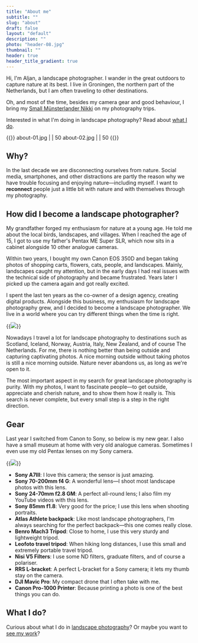 ```yaml
---
title: "About me"
subtitle: ""
slug: "about"
draft: false
layout: "default"
description: ""
photo: "header-08.jpg"
thumbnail: ""
header: true
header_title_gradient: true
---
```


Hi, I'm Aljan, a landscape photographer. I wander in the great outdoors to capture nature at its best. I live in Groningen, the northern part of the Netherlands, but I am often traveling to other destinations.

Oh, and most of the time, besides my camera gear and good behaviour, I bring my [Small Münsterlander Nikki](https://www.instagram.com/munsterlandernikki/) on my photography trips.

Interested in what I'm doing in landscape photography? Read about [what I do](/landscape-photography).

{{<photos>}}
about-01.jpg | | 50
about-02.jpg | | 50
{{</photos>}}

## Why?

In the last decade we are disconnecting ourselves from nature. Social media, smartphones, and other distractions are partly the reason why we have trouble focusing and enjoying nature—including myself. I want to **reconnect** people just a little bit with nature and with themselves through my photography.

## How did I become a landscape photographer?

My grandfather forged my enthusiasm for nature at a young age. He told me about the local birds, landscapes, and villages. When I reached the age of 15, I got to use my father's Pentax ME Super SLR, which now sits in a cabinet alongside 10 other analogue cameras.

Within two years, I bought my own Canon EOS 350D and began taking photos of shopping carts, flowers, cats, people, and landscapes. Mainly, landscapes caught my attention, but in the early days I had real issues with the technical side of photography and became frustrated. Years later I picked up the camera again and got really excited.

I spent the last ten years as the co-owner of a design agency, creating digital products. Alongside this business, my enthusiasm for landscape photography grew, and I decided to become a landscape photographer. We live in a world where you can try different things when the time is right.

{{<image src="about-03.jpg">}}

Nowadays I travel a lot for landscape photography to destinations such as Scotland, Iceland, Norway, Austria, Italy, New Zealand, and of course The Netherlands. For me, there is nothing better than being outside and capturing captivating photos. A nice morning outside without taking photos is still a nice morning outside. Nature never abandons us, as long as we're open to it.

The most important aspect in my search for great landscape photography is purity. With my photos, I want to fascinate people—to get outside, appreciate and cherish nature, and to show them how it really is. This search is never complete, but every small step is a step in the right direction.

## Gear

Last year I switched from Canon to Sony, so below is my new gear. I also have a small museum at home with very old analogue cameras. Sometimes I even use my old Pentax lenses on my Sony camera.

{{<image src="about-04.jpg">}}

- **Sony A7III**: I love this camera; the sensor is just amazing.
- **Sony 70-200mm f4 G**: A wonderful lens—I shoot most landscape photos with this lens.
- **Sony 24-70mm f2.8 GM**: A perfect all-round lens; I also film my YouTube videos with this lens.
- **Sony 85mm f1.8**: Very good for the price; I use this lens when shooting portraits.
- **Atlas Athlete backpack**: Like most landscape photographers, I'm always searching for the perfect backpack—this one comes really close.
- **Benro Mach3 Tripod**: Close to home, I use this very sturdy and lightweight tripod.
- **Leofoto travel tripod**: When hiking long distances, I use this small and extremely portable travel tripod.
- **Nisi V5 Filters**: I use some ND filters, graduate filters, and of course a polariser.
- **RRS L-bracket**: A perfect L-bracket for a Sony camera; it lets my thumb stay on the camera.
- **DJI Mavic Pro**: My compact drone that I often take with me.
- **Canon Pro-1000 Printer**: Because printing a photo is one of the best things you can do.

## What I do?

Curious about what I do in [landscape photography](/landscape-photography)? Or maybe you want to [see my work](/gallery)?
